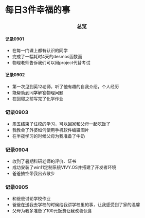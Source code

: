 # 每日3件幸福的事

### <center>总览</center>

#### 记录0901
- 在每一门课上都有认识的同学
- 完成了一幅耗时4天的desmos函数画
- 物理老师告诉我们可以用project代替考试

#### 记录0902
- 第一次见到英12老师，听了他有趣的自我介绍，个人经历
- 能帮助到同学解答物理问题
- 在回寝之前写完了化学作业

### 记录0903
- 周五结束了住校的学习，可以回家和父母一起吃饭了
- 我教会了外婆如何使用手机软件编辑图片
- 在半夜学习的时候父母为我准备了牛奶

### 记录0904
- 收到了暑期科研老师的评价、证书
- 成功安装了win11定制系统VIVY.OS并搭建了开发者环境
- 爸爸抽空带我出去散步

### 记录0905
- 和爸爸讨论学校作业
- 爸爸在送我去学校的时候给我讲学校里的事，让我感受到了家的温馨
- 父母为我多准备了100元饭费让我改善伙食

